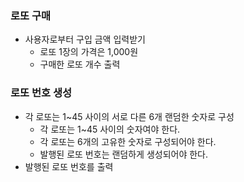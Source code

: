 ### 로또 구매

- 사용자로부터 구입 금액 입력받기
  - 로또 1장의 가격은 1,000원
  - 구매한 로또 개수 출력

### 로또 번호 생성

- 각 로또는 1~45 사이의 서로 다른 6개 랜덤한 숫자로 구성
  - 각 로또는 1~45 사이의 숫자여야 한다.
  - 각 로또는 6개의 고유한 숫자로 구성되어야 한다.
  - 발행된 로또 번호는 랜덤하게 생성되어야 한다.
- 발행된 로또 번호를 출력
